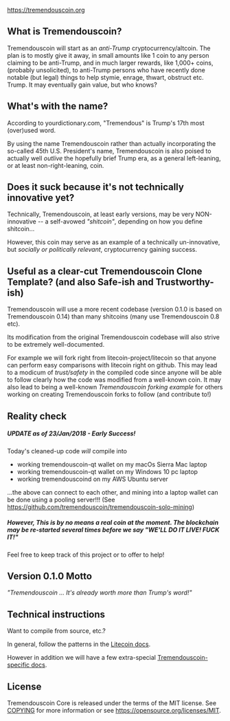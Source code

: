 https://tremendouscoin.org

What is Tremendouscoin?
----------------

Tremendouscoin will start as an *anti-Trump* cryptocurrency/altcoin. The plan is to mostly give it away, in small amounts like 1 coin to any person claiming to be anti-Trump, and in much larger rewards, like 1,000+ coins, (probably unsolicited), to anti-Trump persons who have recently done notable (but legal) things to help stymie, enrage, thwart, obstruct etc. Trump. It may eventually gain value, but who knows?

What's with the name?
----------------

According to yourdictionary.com, "Tremendous" is Trump's 17th most (over)used word.

By using the name Tremendouscoin rather than actually incorporating the so-called 45th U.S. President's name, Tremendouscoin is also poised to actually well *outlive* the hopefully brief Trump era, as a general left-leaning, or at least non-right-leaning, coin.

Does it suck because it's not technically innovative yet?
----------------

Technically, Tremendouscoin, at least early versions, may be very NON-innovative -- a self-avowed *"shitcoin"*, depending on how you define shitcoin...

However, this coin may serve as an example of a technically un-innovative, but *socially or politically relevant*, cryptocurrency gaining success.

Useful as a clear-cut Tremendouscoin Clone Template? (and also Safe-ish and Trustworthy-ish)
----------------

Tremendouscoin will use a more recent codebase (version 0.1.0 is based on Tremendouscoin 0.14) than many shitcoins (many use Tremendouscoin 0.8 etc).
 
Its modification from the original Tremendouscoin codebase will also strive to be extremely well-documented.
 
For example we will fork right from litecoin-project/litecoin so that anyone can perform easy comparisons with litecoin right on github. This may lead to a modicum of *trust/safety* in the compiled code since anyone will be able to follow clearly how the code was modified from a well-known coin. It may also lead to being a well-known *Tremendouscoin forking example* for others working on creating Tremendouscoin forks to follow (and contribute to!)

Reality check
----------------

##### UPDATE as of 23/Jan/2018 - Early Success!
Today's cleaned-up code *will* compile into

* working tremendouscoin-qt wallet on my macOs Sierra Mac laptop
* working tremendouscoin-qt wallet on my Windows 10 pc laptop
* working tremendouscoind on my AWS Ubuntu server

...the above can connect to each other, and mining into a laptop wallet can be done using a pooling server!!!
(See https://github.com/tremendouscoin/tremendouscoin-solo-mining)

##### However, This is by no means a real coin at the moment. The blockchain may be re-started several times before we say "WE'LL DO IT LIVE! FUCK IT!"

Feel free to keep track of this project or to offer to help!

Version 0.1.0 Motto
-------
*"Tremendouscoin ... It's already worth more than Trump's word!"*


Technical instructions
-------
Want to compile from source, etc.?

In general, follow the patterns in the [Litecoin docs](doc).

However in addition we will have a few extra-special [Tremendouscoin-specific docs](doc-tremendouscoin).



License
-------

Tremendouscoin Core is released under the terms of the MIT license. See [COPYING](COPYING) for more
information or see https://opensource.org/licenses/MIT.